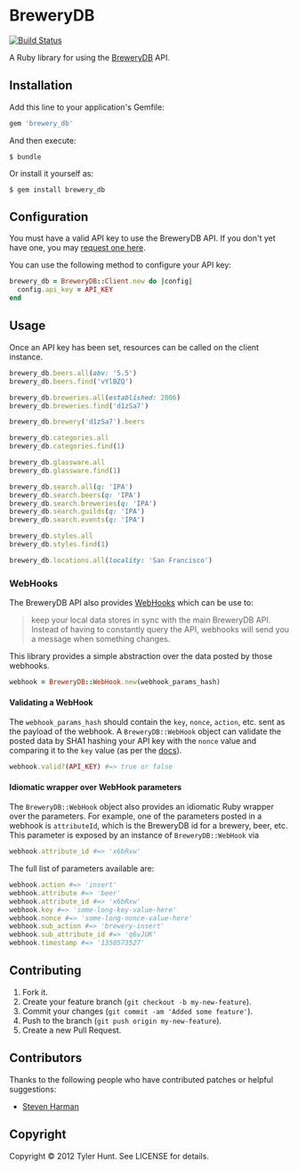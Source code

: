 # BreweryDB

[![Build Status][travis]][travis-web]

[travis]: https://secure.travis-ci.org/tylerhunt/brewery_db.png
[travis-web]: http://travis-ci.org/tylerhunt/brewery_db

A Ruby library for using the [BreweryDB][] API.

[brewerydb]: http://www.brewerydb.com/


## Installation

Add this line to your application's Gemfile:

``` ruby
gem 'brewery_db'
```

And then execute:

    $ bundle

Or install it yourself as:

    $ gem install brewery_db


## Configuration

You must have a valid API key to use the BreweryDB API. If you don't yet have
one, you may [request one here][api-key].

[api-key]: http://www.brewerydb.com/developers

You can use the following method to configure your API key:

``` ruby
brewery_db = BreweryDB::Client.new do |config|
  config.api_key = API_KEY
end
```


## Usage

Once an API key has been set, resources can be called on the client instance.

``` ruby
brewery_db.beers.all(abv: '5.5')
brewery_db.beers.find('vYlBZQ')

brewery_db.breweries.all(established: 2006)
brewery_db.breweries.find('d1zSa7')

brewery_db.brewery('d1zSa7').beers

brewery_db.categories.all
brewery_db.categories.find(1)

brewery_db.glassware.all
brewery_db.glassware.find(1)

brewery_db.search.all(q: 'IPA')
brewery_db.search.beers(q: 'IPA')
brewery_db.search.breweries(q: 'IPA')
brewery_db.search.guilds(q: 'IPA')
brewery_db.search.events(q: 'IPA')

brewery_db.styles.all
brewery_db.styles.find(1)

brewery_db.locations.all(locality: 'San Francisco')

```

### WebHooks

The BreweryDB API also provides [WebHooks][webhooks] which can be use to:

> keep your local data stores in sync with the main BreweryDB API.  Instead of
> having to constantly query the API, webhooks will send you a message when
> something changes.

This library provides a simple abstraction over the data posted by those
webhooks.

```ruby
webhook = BreweryDB::WebHook.new(webhook_params_hash)
```

#### Validating a WebHook

The `webhook_params_hash` should contain the `key`, `nonce`, `action`, etc.
sent as the payload of the webhook. A `BreweryDB::WebHook` object can validate
the posted data by SHA1 hashing your API key with the `nonce` value and
comparing it to the `key` value (as per the [docs][webhooks]).

```ruby
webhook.valid?(API_KEY) #=> true or false
```

#### Idiomatic wrapper over WebHook parameters

The `BreweryDB::WebHook` object also provides an idiomatic Ruby wrapper over
the parameters. For example, one of the parameters posted in a webhook is
`attributeId`, which is the BreweryDB id for a brewery, beer, etc. This
parameter is exposed by an instance of `BreweryDB::WebHook` via

```ruby
webhook.attribute_id #=> 'x6bRxw'
```

The full list of parameters available are:

```ruby
webhook.action #=> 'insert'
webhook.attribute #=> 'beer'
webhook.attribute_id #=> 'x6bRxw'
webhook.key #=> 'some-long-key-value-here'
webhook.nonce #=> 'some-long-nonce-value-here'
webhook.sub_action #=> 'brewery-insert'
webhook.sub_attribute_id #=> 'q6vJUK'
webhook.timestamp #=> '1350573527'
```

[webhooks]: http://www.brewerydb.com/developers/docs-webhooks

## Contributing

1. Fork it.
2. Create your feature branch (`git checkout -b my-new-feature`).
3. Commit your changes (`git commit -am 'Added some feature'`).
4. Push to the branch (`git push origin my-new-feature`).
5. Create a new Pull Request.


## Contributors

Thanks to the following people who have contributed patches or helpful
suggestions:

  * [Steven Harman](https://github.com/stevenharman)


## Copyright

Copyright © 2012 Tyler Hunt. See LICENSE for details.
